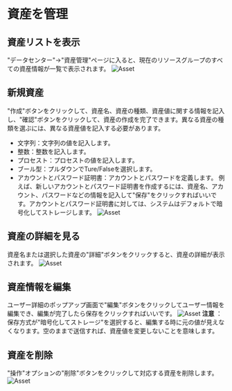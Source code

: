 # 資産を管理

## 資産リストを表示
"データセンター"→"資産管理"ページに入ると、現在のリソースグループのすべての資産情報が一覧で表示されます。
![Asset](https://docimages.blob.core.chinacloudapi.cn/images/Console/Asset/V3assettable.png)


## 新規資産
"作成"ボタンをクリックして、資産名、資産の種類、資産値に関する情報を記入し、"確認"ボタンをクリックして、資産の作成を完了できます。異なる資産の種類を選ぶには、異なる資産値を記入する必要があります。
- 文字列：文字列の値を記入します。
- 整数：整数を記入します。
- プロセスト：プロセストの値を記入します。
- ブール型：プルダウンでTure/Falseを選択します。
- アカウントとパスワード証明書：アカウントとパスワードを定義します。
例えば、新しいアカウントとパスワード証明書を作成するには、資産名、アカウント、パスワードなどの情報を記入して"保存"をクリックすればいいです。アカウントとパスワード証明書に対しては、システムはデフォルトで暗号化してストレージします。
![Asset](https://docimages.blob.core.chinacloudapi.cn/images/Console/Asset/V3creatasset.png)

## 資産の詳細を見る
資産名または選択した資産の"詳細"ボタンをクリックすると、資産の詳細が表示されます。
![Asset](https://docimages.blob.core.chinacloudapi.cn/images/Console/Asset/V3viewasset.png)

## 資産情報を編集
ユーザー詳細のポップアップ画面で"編集"ボタンをクリックしてユーザー情報を編集でき、編集が完了したら保存をクリックすればいいです。
![Asset](https://docimages.blob.core.chinacloudapi.cn/images/Console/Asset/V3editasset.png)
**注意** ：保存方式が"暗号化してストレージ"を選択すると、編集する時に元の値が見えなくなります。空のままで送信すれば、資産値を変更しないことを意味します。

## 資産を削除
"操作"オプションの"削除"ボタンをクリックして対応する資産を削除します。
![Asset](https://docimages.blob.core.chinacloudapi.cn/images/Console/Asset/V3deleteasset.png)